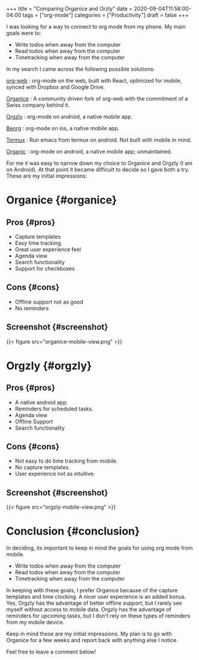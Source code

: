 +++
title = "Comparing Organice and Orzly"
date = 2020-09-04T11:58:00-04:00
tags = ["org-mode"]
categories = ["Productivity"]
draft = false
+++

I was looking for a way to connect to org mode from my phone. My main goals were to:

-   Write todos when away from the computer
-   Read todos when away from the computer
-   Timetracking when away from the computer

In my search I came across the following possible solutions:

[org-web](https://github.com/DanielDe/org-web)
: org-mode on the web, built with React, optimized for mobile, synced with Dropbox and Google Drive.

[Organice](https://github.com/200ok-ch/organice)
: A community driven fork of org-web with the commitment of a Swiss company behind it.

[Orgzly](https://github.com/orgzly/orgzly-android)
: org-mode on android, a native mobile app.

[Beorg](https://beorgapp.com/)
: org-mode on ios, a native mobile app.

[Termux](https://news.ycombinator.com/item?id=13829075)
: Run emacs from termux on android. Not built with mobile in mind.

[Organic](https://github.com/bnankiewicz/organic)
: org-mode on android, a native mobile app; unmaintained.

For me it was easy to narrow down my choice to Organice and Orgzly (I am on Android). At that point it became difficult to decide so I gave both a try. These are my initial impressions:


# Organice {#organice}


## Pros {#pros}

-   Capture templates
-   Easy time tracking.
-   Great user experience feel
-   Agenda view
-   Search functionality
-   Support for checkboxes


## Cons {#cons}

-   Offline support not as good
-   No reminders


## Screenshot {#screenshot}

{{< figure src="organice-mobile-view.png" >}}


# Orgzly {#orgzly}


## Pros {#pros}

-   A native android app.
-   Reminders for scheduled tasks.
-   Agenda view
-   Offline Support
-   Search functionality


## Cons {#cons}

-   Not easy to do time tracking from mobile.
-   No capture templates.
-   User experience not as intuitive.


## Screenshot {#screenshot}

{{< figure src="orgzly-mobile-view.png" >}}


# Conclusion {#conclusion}

In deciding, its important to keep in mind the goals for using org mode from mobile.

-   Write todos when away from the computer
-   Read todos when away from the computer
-   Timetracking when away from the computer

In keeping with these goals, I prefer Organice because of the capture templates and time clocking. A nicer user experience is an added bonus. Yes, Orgzly has the advantage of better offline support, but I rarely see myself without access to mobile data. Orgzly has the advantage of reminders for upcoming tasks, but I don't rely on these types of reminders from my mobile device.

Keep in mind these are my initial impressions. My plan is to go with Organice for a few weeks and report back with anything else I notice.

Feel free to leave a comment below!
